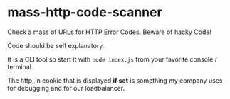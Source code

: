 # mass-http-code-scanner
Check a mass of URLs for HTTP Error Codes. Beware of hacky Code!

Code should be self explanatory.

It is a CLI tool so start it with `node index.js` from your favorite console / terminal

The http_in cookie that is displayed **if set** is something my company uses for debugging and for our loadbalancer.
